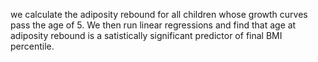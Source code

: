 we calculate the adiposity rebound for all children whose growth curves pass the age of 5. We then run linear regressions and find that age at adiposity rebound is a satistically significant predictor of final BMI percentile.
